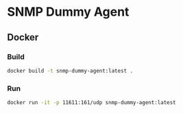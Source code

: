 # SNMP Dummy Agent
## Docker
### Build
```bash
docker build -t snmp-dummy-agent:latest .
```
### Run
```bash
docker run -it -p 11611:161/udp snmp-dummy-agent:latest
```

